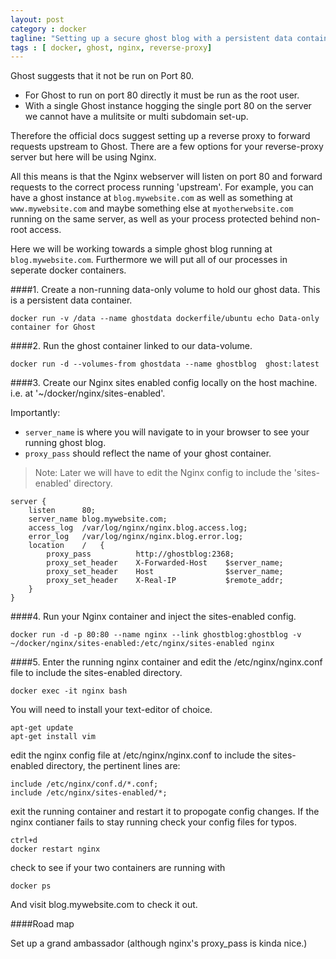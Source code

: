 ```yaml
---
layout: post
category : docker
tagline: "Setting up a secure ghost blog with a persistent data container and an Nginx reverse proxy"
tags : [ docker, ghost, nginx, reverse-proxy]
---
```


Ghost suggests that it not be run on Port 80.

* For Ghost to run on port 80 directly it must be run as the root user.
* With a single Ghost instance hogging the single port 80 on the server we cannot have a mulitsite or multi subdomain set-up.

Therefore the official docs suggest setting up a reverse proxy to forward requests upstream to Ghost. There are a few options for your reverse-proxy server but here will be using Nginx.

All this means is that the Nginx webserver will listen on port 80 and forward requests to the correct process running 'upstream'. For example, you can have a ghost instance at `blog.mywebsite.com` as well as something at `www.mywebsite.com` and maybe something else at `myotherwebsite.com` running on the same server, as well as your process protected behind non-root access.

Here we will be working towards a simple ghost blog running at `blog.mywebsite.com`. Furthermore we will put all of our processes in seperate docker containers.

####1.
Create a non-running data-only volume to hold our ghost data. This is a persistent data container.

    docker run -v /data --name ghostdata dockerfile/ubuntu echo Data-only container for Ghost

####2.
Run the ghost container linked to our data-volume.

    docker run -d --volumes-from ghostdata --name ghostblog  ghost:latest

####3.
Create our Nginx sites enabled config locally on the host machine. i.e. at '~/docker/nginx/sites-enabled'. 

Importantly:

* `server_name` is where you will navigate to in your browser to see your running ghost blog.
* `proxy_pass` should reflect the name of your ghost container. 

> Note: Later we will have to edit the Nginx config to include the 'sites-enabled' directory.

    server {
        listen      80;
        server_name blog.mywebsite.com;
        access_log  /var/log/nginx/nginx.blog.access.log;
        error_log   /var/log/nginx/nginx.blog.error.log;
        location    /   {
            proxy_pass          http://ghostblog:2368;
            proxy_set_header    X-Forwarded-Host    $server_name;
            proxy_set_header    Host                $server_name;
            proxy_set_header    X-Real-IP           $remote_addr;
        }
    }

####4.
Run your Nginx container and inject the sites-enabled config.

    docker run -d -p 80:80 --name nginx --link ghostblog:ghostblog -v ~/docker/nginx/sites-enabled:/etc/nginx/sites-enabled nginx

####5.
Enter the running nginx container and edit the /etc/nginx/nginx.conf file to include the sites-enabled directory. 

    docker exec -it nginx bash

You will need to install your text-editor of choice.

    apt-get update
    apt-get install vim

edit the nginx config file at /etc/nginx/nginx.conf to include the sites-enabled directory, the pertinent lines are:

    include /etc/nginx/conf.d/*.conf;
    include /etc/nginx/sites-enabled/*;

exit the running container and restart it to propogate config changes. If the nginx contianer fails to stay running check your config files for typos.

    ctrl+d
    docker restart nginx

check to see if your two containers are running with

    docker ps

And visit blog.mywebsite.com to check it out.

####Road map

Set up a grand ambassador (although nginx's proxy_pass is kinda nice.)
